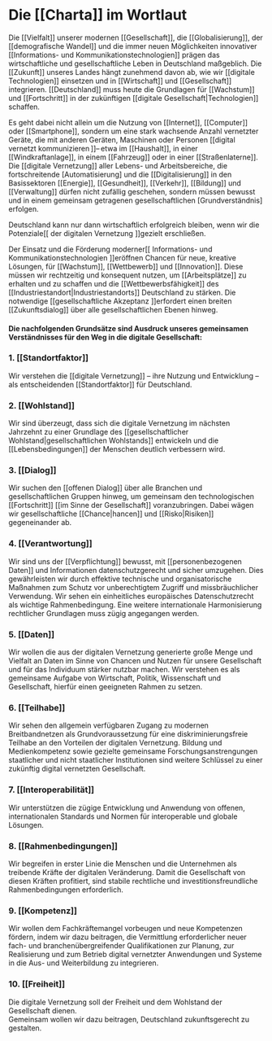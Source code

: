 # Die [[Charta]] im Wortlaut

Die [[Vielfalt]] unserer modernen [[Gesellschaft]], die [[Globalisierung]], der [[demografische Wandel]] und die immer neuen Möglichkeiten innovativer [[Informations- und Kommunikationstechnologien]] prägen das wirtschaftliche und gesellschaftliche Leben in Deutschland maßgeblich. Die [[Zukunft]] unseres Landes hängt zunehmend davon ab, wie wir [[digitale Technologien]] einsetzen und in [[Wirtschaft]] und [[Gesellschaft]] integrieren. [[Deutschland]] muss heute die Grundlagen für [[Wachstum]] und [[Fortschritt]] in der zukünftigen [[digitale Gesellschaft|Technologien]] schaffen.

Es geht dabei nicht allein um die Nutzung von [[Internet]], [[Computer]] oder [[Smartphone]], sondern um eine stark wachsende Anzahl vernetzter Geräte, die mit anderen Geräten, Maschinen oder Personen [[digital vernetzt kommunizieren ]]– etwa im [[Haushalt]], in einer [[Windkraftanlage]], in einem [[Fahrzeug]] oder in einer [[Straßenlaterne]]. Die [[digitale Vernetzung]] aller Lebens- und Arbeitsbereiche, die fortschreitende [Automatisierung] und die [[Digitalisierung]] in den Basissektoren [[Energie]], [[Gesundheit]], [[Verkehr]], [[Bildung]] und [[Verwaltung]] dürfen nicht zufällig geschehen, sondern müssen bewusst und in einem gemeinsam getragenen gesellschaftlichen [Grundverständnis] erfolgen.

Deutschland kann nur dann wirtschaftlich erfolgreich bleiben, wenn wir die Potenziale[[ der digitalen Vernetzung ]]gezielt erschließen.

Der Einsatz und die Förderung moderner[[ Informations- und Kommunikationstechnologien ]]eröffnen Chancen für neue, kreative Lösungen, für [[Wachstum]], [[Wettbewerb]] und [[Innovation]]. Diese müssen wir rechtzeitig und konsequent nutzen, um [[Arbeitsplätze]] zu erhalten und zu schaffen und die [[Wettbewerbsfähigkeit]] des [[Industriestandort|Industriestandorts]] Deutschland zu stärken. Die notwendige [[gesellschaftliche Akzeptanz ]]erfordert einen breiten [[Zukunftsdialog]] über alle gesellschaftlichen Ebenen hinweg.

#### Die nachfolgenden Grundsätze sind Ausdruck unseres gemeinsamen Verständnisses für den Weg in die digitale Gesellschaft:

### 1. [[Standortfaktor]]

Wir verstehen die [[digitale Vernetzung]] – ihre Nutzung und Entwicklung – als entscheidenden [[Standortfaktor]] für Deutschland.

### 2. [[Wohlstand]]

Wir sind überzeugt, dass sich die digitale Vernetzung im nächsten Jahrzehnt zu einer Grundlage des [[gesellschaftlicher Wohlstand|gesellschaftlichen Wohlstands]] entwickeln und die [[Lebensbedingungen]] der Menschen deutlich verbessern wird.

### 3. [[Dialog]]

Wir suchen den [[offenen Dialog]] über alle Branchen und gesellschaftlichen Gruppen hinweg,  um gemeinsam den technologischen [[Fortschritt]] [[im Sinne der Gesellschaft]] voranzubringen.  Dabei wägen wir gesellschaftliche [[Chance|hancen]] und [[Risko|Risiken]] gegeneinander ab.

### 4. [[Verantwortung]]

Wir sind uns der [[Verpflichtung]] bewusst, mit [[personenbezogenen Daten]] und Informationen datenschutzgerecht und sicher umzugehen. Dies gewährleisten wir durch effektive technische und organisatorische Maßnahmen zum Schutz vor unberechtigtem Zugriff und missbräuchlicher Verwendung. Wir sehen ein einheitliches europäisches Datenschutzrecht als wichtige Rahmenbedingung. Eine weitere internationale Harmonisierung rechtlicher Grundlagen muss zügig angegangen werden.

### 5. [[Daten]]

Wir wollen die aus der digitalen Vernetzung generierte große Menge und Vielfalt an Daten  im Sinne von Chancen und Nutzen für unsere Gesellschaft und für das Individuum stärker  nutzbar machen. Wir verstehen es als gemeinsame Aufgabe von Wirtschaft, Politik,  Wissenschaft und Gesellschaft, hierfür einen geeigneten Rahmen zu setzen.

### 6. [[Teilhabe]]

Wir sehen den allgemein verfügbaren Zugang zu modernen Breitbandnetzen als Grundvoraussetzung für eine diskriminierungsfreie Teilhabe an den Vorteilen der digitalen Vernetzung. Bildung und Medienkompetenz sowie gezielte gemeinsame Forschungsanstrengungen staatlicher und nicht staatlicher Institutionen sind weitere Schlüssel zu einer zukünftig digital vernetzten Gesellschaft.

### 7. [[Interoperabilität]]

Wir unterstützen die zügige Entwicklung und Anwendung von offenen, internationalen 
Standards und Normen für interoperable und globale Lösungen.

### 8. [[Rahmenbedingungen]]

Wir begreifen in erster Linie die Menschen und die Unternehmen als treibende Kräfte der  digitalen Veränderung. Damit die Gesellschaft von diesen Kräften profitiert, sind stabile  rechtliche und investitionsfreundliche Rahmenbedingungen erforderlich.

### 9. [[Kompetenz]]

Wir wollen dem Fachkräftemangel vorbeugen und neue Kompetenzen fördern, indem wir dazu beitragen, die Vermittlung erforderlicher neuer fach- und branchenübergreifender Qualifikationen zur Planung, zur Realisierung und zum Betrieb digital vernetzter Anwendungen und Systeme in die Aus- und Weiterbildung zu integrieren.

### 10. [[Freiheit]]

Die digitale Vernetzung soll der Freiheit und dem Wohlstand der Gesellschaft dienen.  
Gemeinsam wollen wir dazu beitragen, Deutschland zukunftsgerecht zu gestalten.